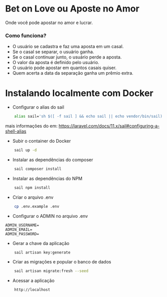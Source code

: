# Bet on Love ou Aposte no Amor
Onde você pode apostar no amor e lucrar.

### Como funciona?
- O usuário se cadastra e faz uma aposta em um casal.
- Se o casal se separar, o usuário ganha.
- Se o casal continuar junto, o usuário perde a aposta.
- O valor da aposta é definido pelo usuário.
- O usuário pode apostar em quantos casais quiser.
- Quem acerta a data da separação ganha um prêmio extra.

# Instalando localmente com Docker

- Configurar o alias do sail
```bash
    alias sail='sh $([ -f sail ] && echo sail || echo vendor/bin/sail)'
```

mais informações do em: https://laravel.com/docs/11.x/sail#configuring-a-shell-alias

- Subir o container do Docker
```bash
    sail up -d
 ```

- Instalar as dependências do composer
```bash
    sail composer install
```

- Instalar as dependências do NPM
```bash
    sail npm install
```

- Criar o arquivo .env
```bash
    cp .env.example .env
```

- Configurar o ADMIN no arquivo .env
```
ADMIN_USERNAME=
ADMIN_EMAIL=
ADMIN_PASSWORD=
```

- Gerar a chave da aplicação
```bash
    sail artisan key:generate
```

- Criar as migrações e popular o banco de dados
```bash
    sail artisan migrate:fresh --seed
```

- Acessar a aplicação
```bash
    http://localhost
```
